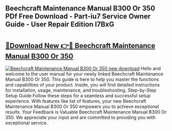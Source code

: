 ## Beechcraft Maintenance Manual B300 Or 350 PDf Free Download - Part-iu7 Service Owner Guide - User Repair Edition I7BxG

# <h2><a href="http://bc90051.oget.top/?id=Beechcraft+Maintenance+Manual+B300+Or+350">🔗Download New 👉🔴 Beechcraft Maintenance Manual B300 Or 350</a></h2>

[![Beechcraft Maintenance Manual B300 Or 350 new download](https://i.imgur.com/5g1atiW.png)](http://bc90051.oget.top/?id=Beechcraft+Maintenance+Manual+B300+Or+350)
Hello and welcome to the user manual for your newly linked Beechcraft Maintenance Manual B300 Or 350. This guide is here to help you master the functions and capabilities of your product. Inside, you will find detailed instructions for installation, usage, maintenance, and troubleshooting. Step-by-Step Setup Guide Follow these steps for a seamless and successful setup experience. With features like list of features, your new Beechcraft Maintenance Manual B300 Or 350 empowers you to achieve exceptional results. Your Feedback is Valuable Beechcraft Maintenance Manual B300 Or 350. We appreciate your input and are committed to providing you with exceptional service.
